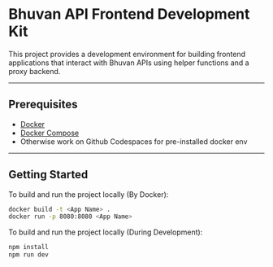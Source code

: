 # Bhuvan API Frontend Development Kit

This project provides a development environment for building frontend applications that interact with Bhuvan APIs using helper functions and a proxy backend.

---

## Prerequisites

- [Docker](https://www.docker.com/get-started)
- [Docker Compose](https://docs.docker.com/compose/install/)
- Otherwise work on Github Codespaces for pre-installed docker env

---

## Getting Started

To build and run the project locally (By Docker):
```bash
docker build -t <App Name> .
docker run -p 8080:8080 <App Name>
```

To build and run the project locally (During Development):
```bash
npm install
npm run dev
```
